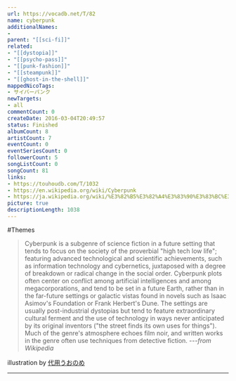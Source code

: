 ```yaml
---
url: https://vocadb.net/T/82
name: cyberpunk
additionalNames: 
- 
parent: "[[sci-fi]]"
related:
- "[[dystopia]]"
- "[[psycho-pass]]"
- "[[punk-fashion]]"
- "[[steampunk]]"
- "[[ghost-in-the-shell]]"
mappedNicoTags:
- サイバーパンク
newTargets:
- all
commentCount: 0
createDate: 2016-03-04T20:49:57
status: Finished
albumCount: 8
artistCount: 7
eventCount: 0
eventSeriesCount: 0
followerCount: 5
songListCount: 0
songCount: 81
links: 
- https://touhoudb.com/T/1032
- https://en.wikipedia.org/wiki/Cyberpunk
- https://ja.wikipedia.org/wiki/%E3%82%B5%E3%82%A4%E3%83%90%E3%83%BC%E3%83%91%E3%83%B3%E3%82%AF
picture: true
descriptionLength: 1038
---
```


#Themes

>Cyberpunk is a subgenre of science fiction in a future setting that tends to focus on the society of the proverbial "high tech low life"; featuring advanced technological and scientific achievements, such as information technology and cybernetics, juxtaposed with a degree of breakdown or radical change in the social order.
Cyberpunk plots often center on conflict among artificial intelligences and among megacorporations, and tend to be set in a future Earth, rather than in the far-future settings or galactic vistas found in novels such as Isaac Asimov's Foundation or Frank Herbert's Dune. The settings are usually post-industrial dystopias but tend to feature extraordinary cultural ferment and the use of technology in ways never anticipated by its original inventors ("the street finds its own uses for things"). Much of the genre's atmosphere echoes film noir, and written works in the genre often use techniques from detective fiction.
>*---from Wikipedia*

illustration by [代用うおのめ](https://www.pixiv.net/member.php?id=386951)

---

